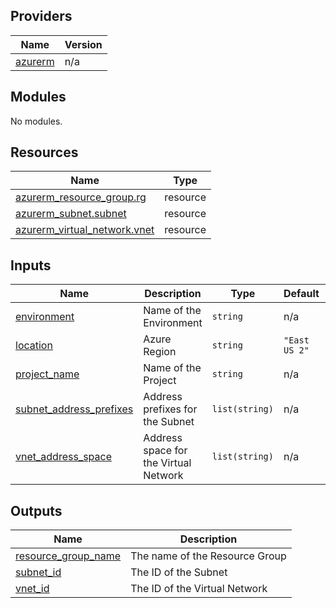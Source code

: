 <!-- BEGIN_TF_DOCS -->

## Providers

| Name | Version |
|------|---------|
| <a name="provider_azurerm"></a> [azurerm](#provider\_azurerm) | n/a |

## Modules

No modules.

## Resources

| Name | Type |
|------|------|
| [azurerm_resource_group.rg](https://registry.terraform.io/providers/hashicorp/azurerm/latest/docs/resources/resource_group) | resource |
| [azurerm_subnet.subnet](https://registry.terraform.io/providers/hashicorp/azurerm/latest/docs/resources/subnet) | resource |
| [azurerm_virtual_network.vnet](https://registry.terraform.io/providers/hashicorp/azurerm/latest/docs/resources/virtual_network) | resource |

## Inputs

| Name | Description | Type | Default | Required |
|------|-------------|------|---------|:--------:|
| <a name="input_environment"></a> [environment](#input\_environment) | Name of the Environment | `string` | n/a | yes |
| <a name="input_location"></a> [location](#input\_location) | Azure Region | `string` | `"East US 2"` | no |
| <a name="input_project_name"></a> [project\_name](#input\_project\_name) | Name of the Project | `string` | n/a | yes |
| <a name="input_subnet_address_prefixes"></a> [subnet\_address\_prefixes](#input\_subnet\_address\_prefixes) | Address prefixes for the Subnet | `list(string)` | n/a | yes |
| <a name="input_vnet_address_space"></a> [vnet\_address\_space](#input\_vnet\_address\_space) | Address space for the Virtual Network | `list(string)` | n/a | yes |

## Outputs

| Name | Description |
|------|-------------|
| <a name="output_resource_group_name"></a> [resource\_group\_name](#output\_resource\_group\_name) | The name of the Resource Group |
| <a name="output_subnet_id"></a> [subnet\_id](#output\_subnet\_id) | The ID of the Subnet |
| <a name="output_vnet_id"></a> [vnet\_id](#output\_vnet\_id) | The ID of the Virtual Network |
<!-- END_TF_DOCS -->